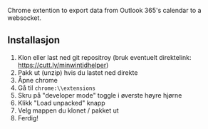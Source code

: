 Chrome extention to export data from Outlook 365's calendar to a websocket.

## Installasjon

1. Klon eller last ned git repositroy (bruk eventuelt direktelink: https://cutt.ly/minwintidhelper)
2. Pakk ut (unzip) hvis du lastet ned direkte
3. Åpne chrome
4. Gå til  ```chrome:\\extensions```
5. Skru på "developer mode" toggle i øverste høyre hjørne
6. Klikk "Load unpacked" knapp
7. Velg mappen du klonet / pakket ut
8. Ferdig!
